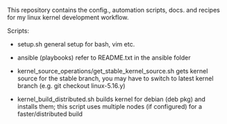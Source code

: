 This repository contains the config., automation scripts, docs. and recipes for
my linux kernel development workflow.

Scripts:

- setup.sh
	general setup for bash, vim etc.

- ansible (playbooks)
	refer to README.txt in the ansible folder

- kernel_source_operations/get_stable_kernel_source.sh
	gets kernel source for the stable branch, you may have to switch to latest
	kernel branch (e.g. git checkout linux-5.16.y)

- kernel_build_distributed.sh
	builds kernel for debian (deb pkg) and installs them; this script uses
	multiple nodes (if configured) for a faster/distributed build

